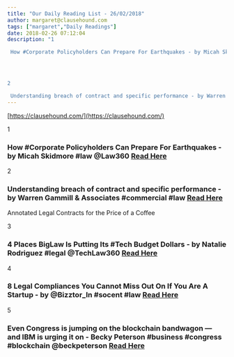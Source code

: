 ```yaml
---
title: "Our Daily Reading List - 26/02/2018"
author: margaret@clausehound.com
tags: ["margaret","Daily Readings"]
date: 2018-02-26 07:12:04
description: "1

 How #Corporate Policyholders Can Prepare For Earthquakes - by Micah Skidmore #law @Law360 Read Here

 


2

 Understanding breach of contract and specific performance - by Warren Gammill & Asso..."
---
```


[https://clausehound.com/](https://clausehound.com/)

1

###  How #Corporate Policyholders Can Prepare For Earthquakes - by Micah Skidmore #law @Law360 [Read Here](https://www.law360.com/corporate/articles/1012780/how-corporate-policyholders-can-prepare-for-earthquakes)

 

2

###  Understanding breach of contract and specific performance - by Warren Gammill & Associates #commercial #law [Read Here](https://www.gammilllaw.com/blog/2018/02/understanding-breach-of-contract-and-specific-performance.shtml)

Annotated Legal Contracts
for the Price of a Coffee

3

###  4 Places BigLaw Is Putting Its #Tech Budget Dollars - by Natalie Rodriguez #legal @TechLaw360 [Read Here](https://www.law360.com/technology/articles/998886/4-places-biglaw-is-putting-its-tech-budget-dollars)

 

4

###  8 Legal Compliances You Cannot Miss Out On If You Are A Startup - by @Bizztor_In #socent #law [Read Here](https://bizztor.com/in/startup-legal-compliances/)

 

5

###  Even Congress is jumping on the blockchain bandwagon — and IBM is urging it on - Becky Peterson #business #congress #blockchain @beckpeterson [Read Here](http://www.businessinsider.com/congressional-hearing-explored-uses-of-blockchains-in-government-2018-2)

 